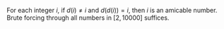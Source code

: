 For each integer $i$, if $d(i) \neq i$ and $d(d(i)) = i$, then $i$ is an amicable number. Brute forcing through all numbers in $[2, 10000]$ suffices.